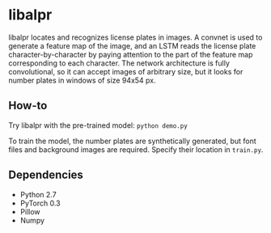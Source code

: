 libalpr
=======

libalpr locates and recognizes license plates in images.
A convnet is used to generate a feature map of the image, and an LSTM
reads the license plate character-by-character by paying attention to
the part of the feature map corresponding to each character. The network
architecture is fully convolutional, so it can accept images of arbitrary 
size, but it looks for number plates in windows of size 94x54 px.

How-to
------

Try libalpr with the pre-trained model: `python demo.py`

To train the model, the number plates are synthetically generated,
but font files and background images are required. Specify their
location in `train.py`.

Dependencies
------------

- Python 2.7
- PyTorch 0.3
- Pillow
- Numpy

